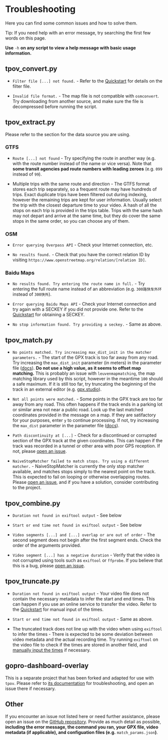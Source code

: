 # Troubleshooting

Here you can find some common issues and how to solve them.

Tip: If you need help with an error message, try searching the first few words on this page.

**Use** `-h` **on any script to view a help message with basic usage information.**

## tpov_convert.py

- `Filter file [...] not found.` - Refer to the [Quickstart](quickstart.md#downloading-the-map) for details on the filter file.

- `Invalid file format.` - The map file is not compatible with `osmconvert`. Try downloading from another source, and make sure the file is decompressed before running the script.

## tpov_extract.py

Please refer to the section for the data source you are using.

### GTFS

- `Route [...] not found` - Try specifying the route in another way (e.g. with the route number instead of the name or vice versa). Note that **some transit agencies pad route numbers with leading zeroes** (e.g. `099` instead of `99`).

- Multiple trips with the same route and direction - The GTFS format stores each trip separately, so a frequent route may have hundreds of trips. Exact duplicate trips have been filtered out during indexing, however the remaining trips are kept for user information. Usually select the trip with the closest departure time to your video. A hash of all the stops on each trip is provided in the trips table. Trips with the same hash may not depart and arrive at the same time, but they do cover the same stops in the same order, so you can choose any of them.

### OSM

- `Error querying Overpass API` - Check your Internet connection, etc.

- `No results found.` - Check that you have the correct relation ID by visiting `https://www.openstreetmap.org/relation/[relation ID]`.

### Baidu Maps

- `No results found. Try entering the route name in full.` - Try entering the full route name instead of an abbreviation (e.g. `300路快车外环` instead of `300快外`).

- `Error querying Baidu Maps API` - Check your Internet connection and try again with a SECKEY if you did not provide one. Refer to the [Quickstart](quickstart.md#baidu-maps) for obtaining a SECKEY.

- `No stop information found. Try providing a seckey.` - Same as above.

## tpov_match.py

- `No points matched. Try increasing max_dist_init in the matcher parameters.` - The start of the GPX track is too far away from any road. Try increasing the `max_dist_init` parameter (in meters) in the parameter file ([docs](match_params.md)). **Do not use a high value, as it seems to offset map matching.** This is probably an issue with `leuvenmapmatching`, the map matching library used by this script, however in the meantime `100` should a safe maximum. If it is still too far, try truncating the beginning of the track in an external editor (e.g. [gpx.studio](https://gpx.studio/)).

- `Not all points were matched.` - Some points in the GPX track are too far away from any road. This often happens if the track ends in a parking lot or similar area not near a public road. Look up the last matched coordinates provided in the message on a map. If they are satifactory for your purposes, enter `y` to continue processing. If not, try increasing the `max_dist` parameter in the parameter file ([docs](match_params.md)).

- `Path discontinuity at [...]` - Check for a discontinued or corrupted section of the GPX track at the given coordinates. This can happen if the track was recorded in a tunnel or other area with poor GPS reception. If not, please [open an issue](#other).

- `NaiveStopMatcher failed to match stops. Try using a different matcher.` - NaiveStopMatcher is currently the only stop matcher available, and matches stops simply to the nearest point on the track. This is expected to fail on looping or otherwise overlapping routes. Please [open an issue](#other), and if you have a solution, consider contributing to the project.

## tpov_combine.py

- `Duration not found in exiftool output` - See below

- `Start or end time not found in exiftool output` - See below

- `Video segments [...] and [...] overlap or are out of order` - The second segment does not begin after the first segment ends. Check the order of the arguments provided.

- `Video segment [...] has a negative duration` - Verify that the video is not corrupted using tools such as `exiftool` or `ffprobe`. If you believe that this is a bug, please [open an issue](#other).

## tpov_truncate.py

- `Duration not found in exiftool output` - Your video file does not contain the necessary metadata to infer the start and end times. This can happen if you use an online service to transfer the video. Refer to the [Quickstart](quickstart.md#matching-and-truncating-the-gps-track) for manual input of the times.

- `Start or end time not found in exiftool output` - Same as above.

- The truncated track does not line up with the video when using `exiftool` to infer the times - There is expected to be some deviation between video metadata and the actual recording time. Try running `exiftool` on the video file to check if the times are stored in another field, and [manually input the times](quickstart.md#matching-and-truncating-the-gps-track) if necessary.

## gopro-dashboard-overlay

This is a separate project that has been forked and adapted for use with `tpov`. Please refer to [its documentation](https://github.com/CyrilSLi/gopro-dashboard-overlay/tree/main/docs) for troubleshooting, and open an issue there if necessary.

## Other

If you encounter an issue not listed here or need further assistance, please open an issue on the [GitHub repository](https://github.com/CyrilSLi/tpov). Provide as much detail as possible, **including the error message, the command you ran, your GPX file, video metadata (if applicable), and configuation files (e.g.** `match_params.json`**)**.